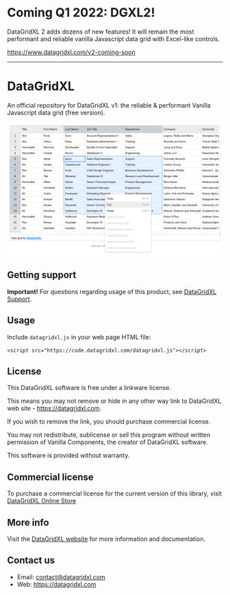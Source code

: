 # Coming Q1 2022: DGXL2!

DataGridXL 2 adds dozens of new features! It will remain the most performant and reliable vanilla Javascript data grid with Excel-like controls.

https://www.datagridxl.com/v2-coming-soon

---

# DataGridXL

An official repository for DataGridXL v1: the reliable &amp; performant Vanilla Javascript data grid (free version).

![DataGridXL Screenshot](https://github.com/DataGridXL/DataGridXL/blob/master/images/javascript-spreadsheet.png?raw=true)

## Getting support

**Important!** For questions regarding usage of this product, see [DataGridXL Support](https://datagridxl.com/support).

## Usage

Include `datagridxl.js` in your web page HTML file:

```
<script src="https://code.datagridxl.com/datagridxl.js"></script>
```

## License

This DataGridXL software is free under a linkware license.

This means you may not remove or hide in any other way link to DataGridXL
web site - https://datagridxl.com.

If you wish to remove the link, you should purchase commercial license.

You may not redistribute, sublicense or sell this program without written
permission of Vanilla Components, the creator of DataGridXL software.

This software is provided without warranty.

## Commercial license

To purchase a commercial license for the current version of this library, visit
[DataGridXL Online Store](https://datagridxl.com/buy)

## More info

Visit the [DataGridXL website](https://datagridxl.com) for more information and 
documentation.

## Contact us

* Email: contact@datagridxl.com
* Web: https://datagridxl.com
